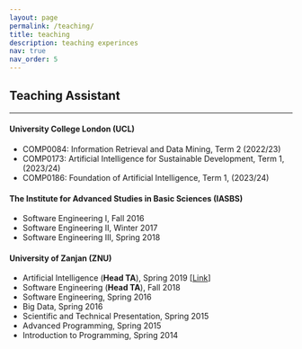 ```yaml
---
layout: page
permalink: /teaching/
title: teaching
description: teaching experinces
nav: true
nav_order: 5
---
```


<h2>Teaching Assistant</h2>
<hr>
<h4>University College London (UCL)</h4>

- COMP0084: Information Retrieval and Data Mining, Term 2 (2022/23)
- COMP0173: Artificial Intelligence for Sustainable Development, Term 1, (2023/24)
- COMP0186: Foundation of Artificial Intelligence, Term 1, (2023/24)

<h4>The Institute for Advanced Studies in Basic Sciences (IASBS)</h4>

- Software Engineering I, Fall 2016
- Software Engineering II, Winter 2017
- Software Engineering III, Spring 2018

<h4>University of Zanjan (ZNU)</h4>

-  Artificial Intelligence (**Head TA**), Spring 2019 [<a href="https://rahmanidashti.github.io/znuai/" target="\_blank">Link</a>]
- Software Engineering (**Head TA**), Fall 2018
- Software Engineering, Spring 2016
- Big Data, Spring 2016
- Scientific and Technical Presentation, Spring 2015
- Advanced Programming, Spring 2015
- Introduction to Programming, Spring 2014
